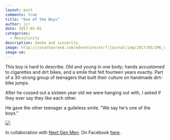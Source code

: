 ```yaml
---
layout: post
comments: true
title: "One of the Boys"
author: jcr
date: 2017-05-05
categories:
  - Masculinity
description: Smoke and sincerity.
image: http://jonathonreed.com/adventure/atrf/journal/img/2017/05/IMG_0776-atrf-jcr-2000-web.jpg
image-sm:
---
```


This boy is hard to describe. Old and young in one body; hands accustomed to cigarettes and dirt bikes, and a smile that felt fourteen years exactly. Part of a 30-strong group of teenagers that built their culture on handmade dirt-bike jumps.

After he cussed out a sixteen year old we were hanging out with, I asked if they ever say they like each other.

He gave the other teenager a guileless smile. "We say he's one of the boys."

<img src="http://jonathonreed.com/adventure/atrf/journal/img/2017/05/IMG_0770-atrf-jcr-2000-web.jpg">

In collaboration with <a href="http://nextgenmen.ca" target="blank">Next Gen Men</a>. On Facebook <a href="https://www.facebook.com/chairsandtablesorg/photos/a.440181209457967.1073741828.258601667615923/937374326405317/?type=3&theater" target="blank">here</a>.